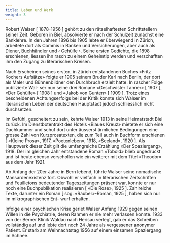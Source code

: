 ```yaml
---
title: Leben und Werk
weight: 3
---
```


Robert Walser [ 1878-1956 ] gehört zu den rätselhaftesten Schriftstellern seiner
Zeit. Geboren in Biel, absolvierte er nach der Schulzeit zunächst eine Banklehre.
In den Jahren 1896 bis 1905 lebte er überwiegend in Zürich, arbeitete dort als
Commis in Banken und Versicherungen, aber auch als Diener, Buchhändler und
‹ Gehülfe ›. Seine ersten Gedichte, die 1898 erschienen, liessen ihn rasch zu einem
Geheimtip werden und verschafften ihm den Zugang zu literarischen Kreisen.

Nach Erscheinen seines ersten, in Zürich entstandenen Buches «Fritz Kochers
Aufsätze» folgte er 1905 seinem Bruder Karl nach Berlin, der dort als Maler und
Bühnenbildner den Durchbruch erzielt hatte. In rascher Folge publizierte Wal-
ser nun seine drei Romane «Geschwister Tanner» [ 1907 ], «Der Gehülfe» [ 1908 ]
und «Jakob von Gunten» [ 1909 ]. Trotz eines bescheidenen Achtungserfolgs bei
der Kritik konnte sich Walser im literarischen Leben der deutschen Hauptstadt
jedoch schliesslich nicht durchsetzen.

Im Gefühl, gescheitert zu sein, kehrte Walser 1913 in seine Heimatstadt Biel
zurück. Im Dienstbotentrakt des Hotels «Blaues Kreuz» mietete er sich eine
Dachkammer und schuf dort unter äusserst ärmlichen Bedingungen eine grosse
Zahl von Kurzprosatexten, die zum Teil auch in Buchform erschienen [ «Kleine
Prosa», 1917, «Poetenleben», 1918, «Seeland», 1920 ]. Als Hauptwerk dieser Zeit
gilt die umfangreiche Erzählung «Der Spaziergang», 1918. Der im gleichen Jahr
entstandene Roman «Tobold» blieb ungedruckt und ist heute ebenso verschollen
wie ein weiterer mit dem Titel «Theodor» aus dem Jahr 1921.

Ab Anfang der 20er Jahre in Bern lebend, führte Walser seine nomadische
Mansardenexistenz fort. Obwohl er vielfach in literarischen Zeitschriften und
Feuilletons bedeutender Tageszeitungen präsent war, konnte er nur noch eine
Buchpublikation realisieren [ «Die Rose», 1925 ]. Zahlreiche Texte, darunter ein
Roman [ sog. «Räuber»-Roman, 1925 ], haben sich nur im mikrographischen Ent-
wurf erhalten.

Infolge einer psychischen Krise geriet Walser Anfang 1929 gegen seinen Willen
in die Psychiatrie, deren Rahmen er nie mehr verlassen konnte. 1933 von der
Berner Klinik Waldau nach Herisau verlegt, gab er das Schreiben vollständig
auf und lebte dort noch 24 Jahre als vergessener anonymer Patient. Er starb am
Weihnachtstag 1956 auf einem einsamen Spaziergang im Schnee.






